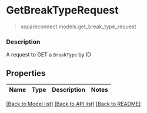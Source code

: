 # GetBreakTypeRequest
> squareconnect.models.get_break_type_request

### Description

A request to GET a `BreakType` by ID

## Properties
Name | Type | Description | Notes
------------ | ------------- | ------------- | -------------

[[Back to Model list]](../README.md#documentation-for-models) [[Back to API list]](../README.md#documentation-for-api-endpoints) [[Back to README]](../README.md)


